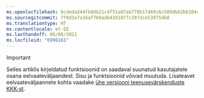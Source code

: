 ```yaml
---
ms.openlocfilehash: bcdeda244fb0db21c4f51a07ab770b17469c6c589db62b6184c78245c4ba2ca5
ms.sourcegitcommit: 7f8d1e7a16af769adb43d1877c28fdce53975db8
ms.translationtype: HT
ms.contentlocale: et-EE
ms.lasthandoff: 08/06/2021
ms.locfileid: "6996161"
---
```

> [!IMPORTANT]
> Selles artiklis kirjeldatud funktsioonid on saadaval suunatud kasutajatele osana eelvaateväljaandest. Sisu ja funktsioonid võivad muutuda. Lisateavet eelvaateväljaannete kohta vaadake [ühe versiooni teenusevärskenduste KKK-st](/dynamics365/unified-operations/fin-and-ops/get-started/one-version).